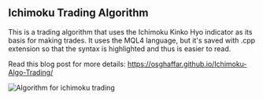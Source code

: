 ## Ichimoku Trading Algorithm
This is a trading algorithm that uses the Ichimoku Kinko Hyo indicator as its basis for making trades. It uses the MQL4 language, but it's saved with .cpp extension so that the syntax is highlighted and thus is easier to read.

Read this blog post for more details: https://osghaffar.github.io/Ichimoku-Algo-Trading/

![Algorithm for ichimoku trading](/images/ichimoku.png "Algorithm for ichimoku trading")
